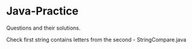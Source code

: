 # Java-Practice
Questions and their solutions.


Check first string contains letters from the second - StringCompare.java
